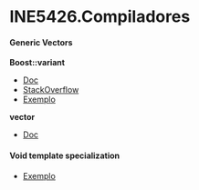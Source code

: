 # INE5426.Compiladores

#### Generic Vectors
**Boost::variant**
* [Doc](http://theboostcpplibraries.com/boost.variant)
* [StackOverflow](http://stackoverflow.com/questions/696399/how-to-put-different-template-types-into-one-vector)
* [Exemplo](cpp.sh/6x2v)

**vector<T>**
* [Doc](http://www.cplusplus.com/reference/vector/vector/vector/)



#### Void template specialization
* [Exemplo](cpp.sh/7e4k)
